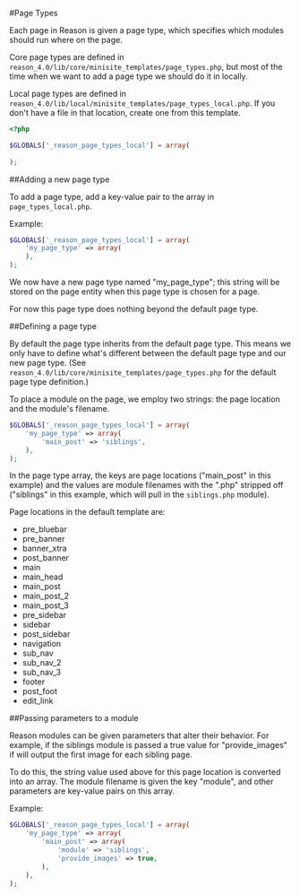 #Page Types

Each page in Reason is given a page type, which specifies which modules should run where on the page.

Core page types are defined in `reason_4.0/lib/core/minisite_templates/page_types.php`, but most of the time when we want to add a page type we should do it in locally.

Local page types are defined in `reason_4.0/lib/local/minisite_templates/page_types_local.php`. If you don't have a file in that location, create one from this template.

```php
<?php

$GLOBALS['_reason_page_types_local'] = array(
	
);
```

##Adding a new page type

To add a page type, add a key-value pair to the array in `page_types_local.php`.

Example:

```php
$GLOBALS['_reason_page_types_local'] = array(
	'my_page_type' => array(
	),
);
```

We now have a new page type named "my_page_type"; this string will be stored on the page entity when this page type is chosen for a page.

For now this page type does nothing beyond the default page type.

##Defining a page type

By default the page type inherits from the default page type. This means we only have to define what's different between the default page type and our new page type. (See `reason_4.0/lib/core/minisite_templates/page_types.php` for the default page type definition.)

To place a module on the page, we employ two strings: the page location and the module's filename.

```php
$GLOBALS['_reason_page_types_local'] = array(
	'my_page_type' => array(
		'main_post' => 'siblings',
	),
);
```

In the page type array, the keys are page locations ("main_post" in this example) and the values are module filenames with the ".php" stripped off ("siblings" in this example, which will pull in the `siblings.php` module).

Page locations in the default template are:
- pre_bluebar
- pre_banner
- banner_xtra
- post_banner
- main
- main_head
- main_post
- main_post_2
- main_post_3
- pre_sidebar
- sidebar
- post_sidebar
- navigation
- sub_nav
- sub_nav_2
- sub_nav_3
- footer
- post_foot
- edit_link

##Passing parameters to a module

Reason modules can be given parameters that alter their behavior. For example, if the siblings module is passed a true value for "provide_images" if will output the first image for each sibling page.

To do this, the string value used above for this page location is converted into an array. The module filename is given the key "module", and other parameters are key-value pairs on this array.

Example:


```php
$GLOBALS['_reason_page_types_local'] = array(
	'my_page_type' => array(
		'main_post' => array(
			'module' => 'siblings',
			'provide_images' => true,
		),
	),
);
